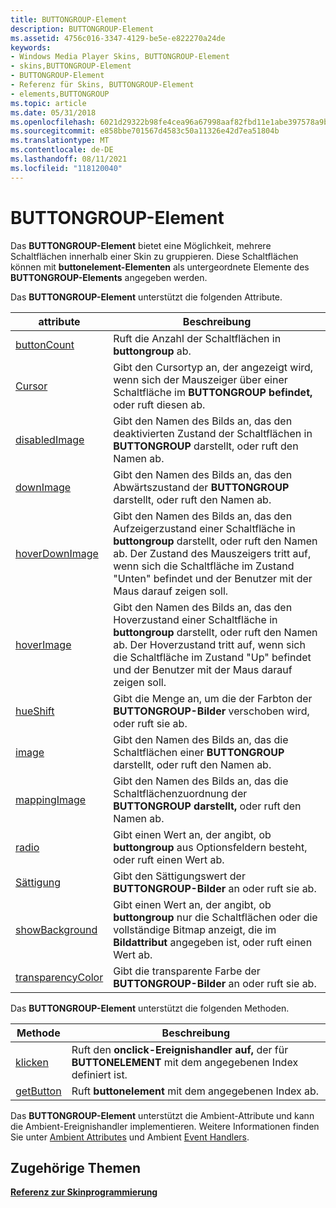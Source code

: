 ```yaml
---
title: BUTTONGROUP-Element
description: BUTTONGROUP-Element
ms.assetid: 4756c016-3347-4129-be5e-e822270a24de
keywords:
- Windows Media Player Skins, BUTTONGROUP-Element
- skins,BUTTONGROUP-Element
- BUTTONGROUP-Element
- Referenz für Skins, BUTTONGROUP-Element
- elements,BUTTONGROUP
ms.topic: article
ms.date: 05/31/2018
ms.openlocfilehash: 6021d29322b98fe4cea96a67998aaf82fbd11e1abe397578a9b0f8999179ee1f
ms.sourcegitcommit: e858bbe701567d4583c50a11326e42d7ea51804b
ms.translationtype: MT
ms.contentlocale: de-DE
ms.lasthandoff: 08/11/2021
ms.locfileid: "118120040"
---
```

# <a name="buttongroup-element"></a>BUTTONGROUP-Element

Das **BUTTONGROUP-Element** bietet eine Möglichkeit, mehrere Schaltflächen innerhalb einer Skin zu gruppieren. Diese Schaltflächen können mit **buttonelement-Elementen** als untergeordnete Elemente des **BUTTONGROUP-Elements** angegeben werden.

Das **BUTTONGROUP-Element** unterstützt die folgenden Attribute.



| attribute                                              | Beschreibung                                                                                                                                                                                                                     |
|--------------------------------------------------------|---------------------------------------------------------------------------------------------------------------------------------------------------------------------------------------------------------------------------------|
| [buttonCount](buttongroup-buttoncount.md)             | Ruft die Anzahl der Schaltflächen in **buttongroup** ab.                                                                                                                                                                         |
| [Cursor](buttongroup-cursor.md)                       | Gibt den Cursortyp an, der angezeigt wird, wenn sich der Mauszeiger über einer Schaltfläche im **BUTTONGROUP befindet,** oder ruft diesen ab.                                                                                                                  |
| [disabledImage](buttongroup-disabledimage.md)         | Gibt den Namen des Bilds an, das den deaktivierten Zustand der Schaltflächen in **BUTTONGROUP** darstellt, oder ruft den Namen ab.                                                                                                             |
| [downImage](buttongroup-downimage.md)                 | Gibt den Namen des Bilds an, das den Abwärtszustand der **BUTTONGROUP** darstellt, oder ruft den Namen ab.                                                                                                                                |
| [hoverDownImage](buttongroup-hoverdownimage.md)       | Gibt den Namen des Bilds an, das den Aufzeigerzustand einer Schaltfläche in **buttongroup** darstellt, oder ruft den Namen ab. Der Zustand des Mauszeigers tritt auf, wenn sich die Schaltfläche im Zustand "Unten" befindet und der Benutzer mit der Maus darauf zeigen soll. |
| [hoverImage](buttongroup-hoverimage.md)               | Gibt den Namen des Bilds an, das den Hoverzustand einer Schaltfläche in **buttongroup** darstellt, oder ruft den Namen ab. Der Hoverzustand tritt auf, wenn sich die Schaltfläche im Zustand "Up" befindet und der Benutzer mit der Maus darauf zeigen soll.             |
| [hueShift](buttongroup-hueshift.md)                   | Gibt die Menge an, um die der Farbton der **BUTTONGROUP-Bilder** verschoben wird, oder ruft sie ab.                                                                                                                                    |
| [image](buttongroup-image.md)                         | Gibt den Namen des Bilds an, das die Schaltflächen einer **BUTTONGROUP** darstellt, oder ruft den Namen ab.                                                                                                                                     |
| [mappingImage](buttongroup-mappingimage.md)           | Gibt den Namen des Bilds an, das die Schaltflächenzuordnung der **BUTTONGROUP darstellt,** oder ruft den Namen ab.                                                                                                                                |
| [radio](buttongroup-radio.md)                         | Gibt einen Wert an, der angibt, ob **buttongroup** aus Optionsfeldern besteht, oder ruft einen Wert ab.                                                                                                                             |
| [Sättigung](buttongroup-saturation.md)               | Gibt den Sättigungswert der **BUTTONGROUP-Bilder** an oder ruft sie ab.                                                                                                                                                      |
| [showBackground](buttongroup-showbackground.md)       | Gibt einen Wert an, der angibt, ob **buttongroup** nur die Schaltflächen oder die vollständige Bitmap anzeigt, die im **Bildattribut** angegeben ist, oder ruft einen Wert ab.                                                              |
| [transparencyColor](buttongroup-transparencycolor.md) | Gibt die transparente Farbe der **BUTTONGROUP-Bilder** an oder ruft sie ab.                                                                                                                                                     |



 

Das **BUTTONGROUP-Element** unterstützt die folgenden Methoden.



| Methode                                 | Beschreibung                                                                                     |
|----------------------------------------|-------------------------------------------------------------------------------------------------|
| [klicken](buttongroup-click.md)         | Ruft den **onclick-Ereignishandler auf,** der für **BUTTONELEMENT** mit dem angegebenen Index definiert ist. |
| [getButton](buttongroup-getbutton.md) | Ruft **buttonelement** mit dem angegebenen Index ab.                                       |



 

Das **BUTTONGROUP-Element** unterstützt die Ambient-Attribute und kann die Ambient-Ereignishandler implementieren. Weitere Informationen finden Sie unter [Ambient Attributes](ambient-attributes.md) und Ambient [Event Handlers](ambient-event-handlers.md).

## <a name="related-topics"></a>Zugehörige Themen

<dl> <dt>

[**Referenz zur Skinprogrammierung**](skin-programming-reference.md)
</dt> </dl>

 

 





